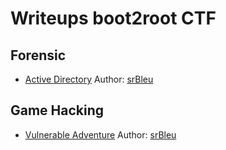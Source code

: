 # Writeups boot2root CTF 
## Forensic
- [Active Directory](https://github.com/srbleu/Writeups-en-MarkDown/blob/master/CTFTasks/2k20/boot2root/Forensic.md) Author: [srBleu](https://twitter.com/srbleu)
## Game Hacking
- [Vulnerable Adventure]() Author: [srBleu](https://twitter.com/srbleu)
